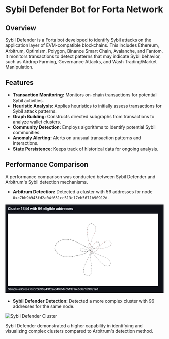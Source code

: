 # Sybil Defender Bot for Forta Network

## Overview

Sybil Defender is a Forta bot developed to identify Sybil attacks on the application layer of EVM-compatible blockchains. This includes Ethereum, Arbitrum, Optimism, Polygon, Binance Smart Chain, Avalanche, and Fantom. It monitors transactions to detect patterns that may indicate Sybil behavior, such as Airdrop Farming, Governance Attacks, and Wash Trading/Market Manipulation.

## Features

- **Transaction Monitoring:** Monitors on-chain transactions for potential Sybil activities.
- **Heuristic Analysis:** Applies heuristics to initially assess transactions for Sybil attack patterns.
- **Graph Building:** Constructs directed subgraphs from transactions to analyze wallet clusters.
- **Community Detection:** Employs algorithms to identify potential Sybil communities.
- **Anomaly Alerting:** Alerts on unusual transaction patterns and interactions.
- **State Persistence:** Keeps track of historical data for ongoing analysis.

## Performance Comparison

A performance comparison was conducted between Sybil Defender and Arbitrum's Sybil detection mechanisms.

- **Arbitrum Detection:** Detected a cluster with 56 addresses for node `0xc7bb9b943fd2a04f651cc513c17eb5671b90912d`.

![Arbitrum Cluster](./images/Cluster1544.png)

- **Sybil Defender Detection:** Detected a more complex cluster with 96 addresses for the same node.

![Sybil Defender Cluster](image-path-or-link)

Sybil Defender demonstrated a higher capability in identifying and visualizing complex clusters compared to Arbitrum's detection method.
